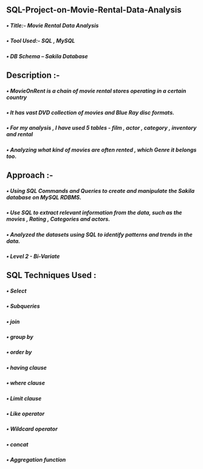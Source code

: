 ## SQL-Project-on-Movie-Rental-Data-Analysis
##### • Title:- Movie Rental Data Analysis
##### • Tool Used:- SQL , MySQL
##### • DB Schema – Sakila Database

## Description :-
##### • MovieOnRent is a chain of movie rental stores operating in a certain country
##### • It has vast DVD collection of movies and Blue Ray disc formats.
##### • For my analysis , I have used 5 tables - film , actor , category , inventory and rental
##### • Analyzing what kind of movies are often rented , which Genre it belongs too.

## Approach :-
##### • Using SQL Commands and Queries to create and manipulate the Sakila database on MySQL RDBMS.
##### • Use SQL to extract relevant information from the data, such as the movies , Rating , Categories and actors.
##### • Analyzed the datasets using SQL to identify patterns and trends in the data.
##### • Level 2 - Bi-Variate

## SQL Techniques Used :
##### • Select
##### • Subqueries
##### • join
##### • group by
##### • order by
##### • having clause
##### • where clause
##### • Limit clause
##### • Like operator
##### • Wildcard operator
##### • concat
##### • Aggregation function
